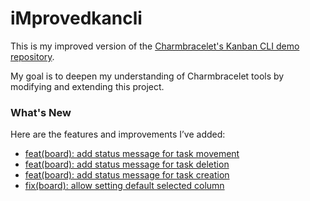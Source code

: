 # iMprovedkancli

This is my improved version of the [Charmbracelet's Kanban CLI demo repository](https://github.com/charmbracelet/kancli).

My goal is to deepen my understanding of Charmbracelet tools by modifying and extending this project.

### What's New

Here are the features and improvements I’ve added:

- [feat(board): add status message for task movement](https://github.com/mustafa-ozturk/iMkancli/commit/5e8f27b)
- [feat(board): add status message for task deletion](https://github.com/mustafa-ozturk/iMkancli/commit/606017a)
- [feat(board): add status message for task creation](https://github.com/mustafa-ozturk/iMkancli/commit/42adfad)
- [fix(board): allow setting default selected column](https://github.com/mustafa-ozturk/iMkancli/commit/a5a52b0)
